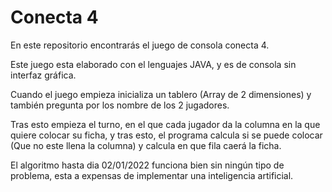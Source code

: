 # Conecta 4
En este repositorio encontrarás el juego de consola conecta 4. 

Este juego esta elaborado con el lenguajes JAVA, y es de consola sin interfaz gráfica.

Cuando el juego empieza inicializa un tablero (Array de 2 dimensiones) y también pregunta por los nombre de los 2 jugadores.

Tras esto empieza el turno, en el que cada jugador da la columna en la que quiere colocar su ficha, y tras esto, el programa calcula
si se puede colocar (Que no este llena la columna) y calcula en que fila caerá la ficha.

El algoritmo hasta dia 02/01/2022 funciona bien sin ningún tipo de problema, esta a expensas de implementar una inteligencia artificial.
